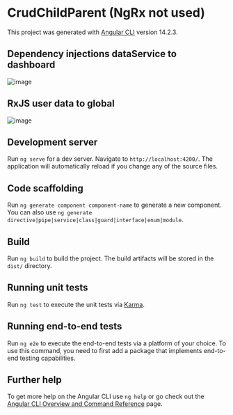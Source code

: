 # CrudChildParent (NgRx not used)
This project was generated with [Angular CLI](https://github.com/angular/angular-cli) version 14.2.3.

## Dependency injections dataService to dashboard
![image](https://user-images.githubusercontent.com/38674801/193611602-effa3956-b100-4984-bce4-6aa879b38312.png)

## RxJS user data to global
![image](https://user-images.githubusercontent.com/38674801/193611779-ec6a2dc2-b306-45eb-b5de-71f3eb6407f2.png)



## Development server

Run `ng serve` for a dev server. Navigate to `http://localhost:4200/`. The application will automatically reload if you change any of the source files.

## Code scaffolding

Run `ng generate component component-name` to generate a new component. You can also use `ng generate directive|pipe|service|class|guard|interface|enum|module`.

## Build

Run `ng build` to build the project. The build artifacts will be stored in the `dist/` directory.

## Running unit tests

Run `ng test` to execute the unit tests via [Karma](https://karma-runner.github.io).

## Running end-to-end tests

Run `ng e2e` to execute the end-to-end tests via a platform of your choice. To use this command, you need to first add a package that implements end-to-end testing capabilities.

## Further help

To get more help on the Angular CLI use `ng help` or go check out the [Angular CLI Overview and Command Reference](https://angular.io/cli) page.
